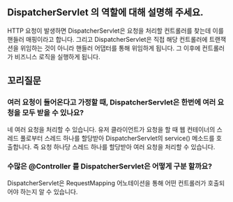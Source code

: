 ## **DispatcherServlet 의 역할에 대해 설명해 주세요.**

HTTP 요청이 발생하면 DispatcherServlet은 요청을 처리할 컨트롤러를 찾는데 이를 핸들러 매핑이라고 합니다. 그리고 DispatcherServlet은 직접 해당 컨트롤러에 트랜잭션을 위임하는 것이 아니라 핸들러 어댑터를 통해 위임하게 됩니다. 그 이후에 컨트롤러가 비즈니스 로직을 실행하게 됩니다.

## 꼬리질문

### 여러 요청이 들어온다고 가정할 때, DispatcherServlet은 한번에 여러 요청을 모두 받을 수 있나요?

네 여러 요청을 처리할 수 있습니다. 유저 클라이언트가 요청을 할 때 웹 컨테이너의 스레드 풀로부터 스레드 하나를 할당받아 DispatcherServlet의 service() 메소드를 호출합니다. 즉 요청 하나당 스레드 하나를 할당받아 여러 요청을 처리할 수 있습니다.

### 수많은 @Controller 를 DispatcherServlet은 어떻게 구분 할까요?

DispatcherServlet은 RequestMapping 어노테이션을 통해 어떤 컨트롤러가 호출되어야 하는지 알 수 있습니다.
